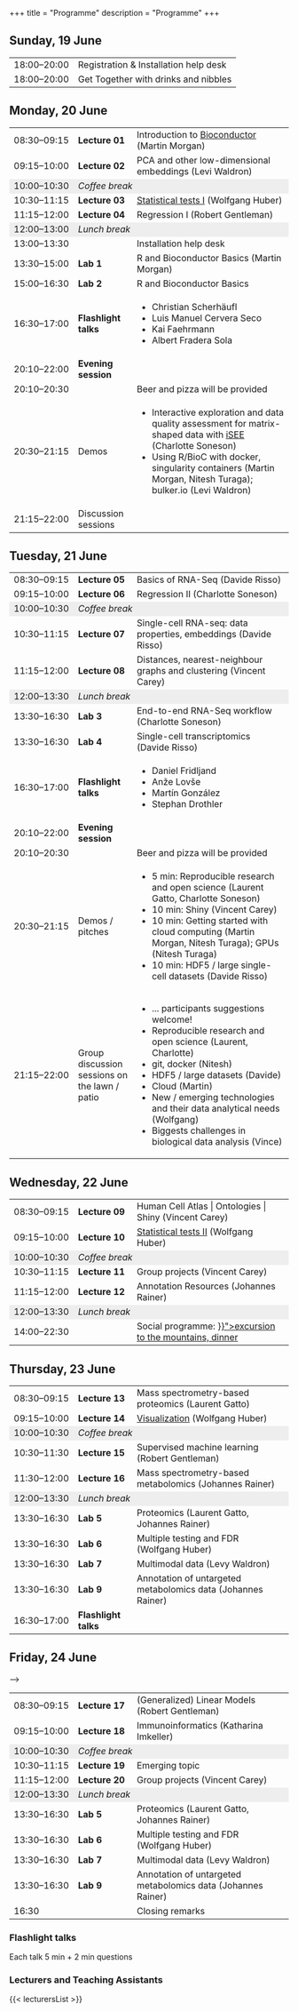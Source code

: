 +++
title = "Programme"
description = "Programme"
+++

<div class="row">
<div class="col-sm-offset-1 col-sm-10">
				
## Sunday, 19 June

<table class="programme">
	<tbody>
		<tr>
			<td width="100ex">18:00–20:00</td>
			<td>Registration &amp; Installation help desk</td>
		</tr>
		<tr>
			<td>18:00–20:00</td>
			<td>Get Together with drinks and nibbles</td>
		</tr>
	</tbody>
</table>

## Monday, 20 June

<table class="programme" width="850px">
	<tbody>
		<tr>
			<td width="100ex">08:30–09:15</td>
			<td width="90ex"><strong>Lecture 01</strong></td>
			<td>Introduction to <a href="https://www.bioconductor.org">Bioconductor</a> (Martin Morgan)</td>
		</tr>
		<tr>
			<td>09:15–10:00</td>
			<td><strong>Lecture 02</strong></td>
			<td>PCA and other low-dimensional embeddings (Levi Waldron)</td>
		</tr>
		<tr bgcolor="#eeeeee">
			<td>10:00–10:30</td>
			<td colspan="2"><em>Coffee break</em></td>
		</tr>
		<tr>
			<td>10:30–11:15</td>
			<td><strong>Lecture 03</strong></td>
			<td><a href="https://www.huber.embl.de/msmb/Chap-Testing.html">Statistical tests I</a> (Wolfgang Huber)</td>
		</tr>
		<tr>
			<td>11:15–12:00</td>
			<td><strong>Lecture 04</strong></td>
			<td>Regression I (Robert Gentleman)</td>
		</tr>
		<tr bgcolor="#eeeeee">
			<td>12:00–13:00</td>
			<td colspan="2"><em>Lunch break</em></td>
		</tr>
		<tr>
			<td>13:00–13:30</td>
			<td>&nbsp;</td>
			<td>Installation help desk</td>
		</tr>
		<tr>
			<td>13:30–15:00</td>
			<td><strong>Lab 1</strong></td>
			<td>R and Bioconductor Basics (Martin Morgan)</td>
		</tr>
		<tr>
			<td>15:00–16:30</td>
			<td><strong>Lab 2</strong></td>
			<td>R and Bioconductor Basics</td>
		</tr>
		<tr>
			<td>16:30–17:00</td>
			<td><strong>Flashlight talks</strong></td>
			<td>
				<ul>
					<li>Christian Scherhäufl</li>
					<li>Luis Manuel Cervera Seco</li>
					<li>Kai Faehrmann</li>
					<li>Albert Fradera Sola</li>
				</ul>
			</td>
		</tr>
		<tr>
			<td>20:10–22:00</td>
			<td><strong>Evening session</strong></td>
			<td>&nbsp;</td>
		</tr>
		<tr>
			<td>20:10–20:30</td>
			<td>&nbsp;</td>
			<td>Beer and pizza will be provided</td>
		</tr>
		<tr>
			<td>20:30–21:15</td>
			<td>Demos</td>
			<td><ul><li>Interactive exploration and data quality assessment for matrix-shaped data with <a href="https://doi.org/doi:10.18129/B9.bioc.iSEE">iSEE</a> (Charlotte Soneson)
			        <li>Using R/BioC with docker, singularity containers (Martin Morgan, Nitesh Turaga); bulker.io (Levi Waldron)
			</ul></td>
		</tr>
		<tr>
			<td>21:15–22:00</td>
			<td>Discussion sessions</td>
			<td><ul>
			</ul></td>
		</tr>
	</tbody>
</table>

## Tuesday, 21 June

<table class="programme" width="850px">
	<tbody>
		<tr>
			<td width="100ex">08:30–09:15</td>
			<td width="90ex"><strong>Lecture 05</strong></td>
			<td>Basics of RNA-Seq (Davide Risso)</td>
		</tr>
		<tr>
			<td>09:15–10:00</td>
			<td><strong>Lecture 06</strong></td>
			<td>Regression II (Charlotte Soneson)</td>
		</tr>
		<tr bgcolor="#eeeeee">
			<td>10:00–10:30</td>
			<td colspan="2"><em>Coffee break</em></td>
		</tr>
		<tr>
			<td>10:30–11:15</td>
			<td><strong>Lecture 07</strong></td>
			<td>Single-cell RNA-seq: data properties, embeddings (Davide Risso)</td>
		</tr>
		<tr>
			<td>11:15–12:00</td>
			<td><strong>Lecture 08</strong></td>
			<td>Distances, nearest-neighbour graphs and clustering (Vincent Carey)</td>
		</tr>
		<tr bgcolor="#eeeeee">
			<td>12:00–13:30</td>
			<td colspan="2"><em>Lunch break</em></td>
		</tr>
		<tr>
			<td>13:30–16:30</td>
			<td><strong>Lab 3</strong></td>
			<td>End-to-end RNA-Seq workflow (Charlotte Soneson)</td>
		</tr>
		<tr>
			<td>13:30–16:30</td>
			<td><strong>Lab 4</strong></td>
			<td>Single-cell transcriptomics (Davide Risso)</td>
		</tr>
		<tr>
			<td>16:30–17:00</td>
			<td><strong>Flashlight talks</strong></td>
			<td>
				<ul>
					<li>Daniel Fridljand</li>
					<li>Anže Lovše</li>
					<li>Martín González</li>
					<li>Stephan Drothler</li>
				</ul>
			</td>
		</tr>
		<tr>
			<td>20:10–22:00</td>
			<td><strong>Evening session</strong></td>
			<td>&nbsp;</td>
		</tr>
		<tr>
			<td>20:10–20:30</td>
			<td>&nbsp;</td>
			<td>Beer and pizza will be provided</td>
		</tr>
		<tr>
			<td>20:30–21:15</td>
			<td>Demos / pitches</td>
			<td>
			<ul><li>5 min:  Reproducible research and open science (Laurent Gatto, Charlotte Soneson)
			    <li>10 min: Shiny (Vincent Carey) 
                <li>10 min: Getting started with cloud computing (Martin Morgan, Nitesh Turaga); GPUs (Nitesh Turaga)
                <li>10 min: HDF5 / large single-cell datasets (Davide Risso) 
				</ul>
			</td>
		</tr>
		<tr>
			<td>21:15–22:00</td>
			<td>Group discussion sessions on the lawn / patio</td>
			<td><ul>
			<li>... participants suggestions welcome!
			<li>Reproducible research and open science (Laurent, Charlotte) 
			<li>git, docker (Nitesh)
			<li>HDF5 / large datasets (Davide)
			<li>Cloud (Martin)
			<li>New / emerging technologies and their data analytical needs (Wolfgang)
			<li>Biggests challenges in biological data analysis (Vince)
			</ul></td>
		</tr>
	</tbody>
</table>

## Wednesday, 22 June

<table class="programme">
	<tbody>
		<tr>
			<td width="100ex">08:30–09:15</td>
			<td width="90ex"><strong>Lecture 09</strong></td>
			<td>Human Cell Atlas | Ontologies | Shiny (Vincent Carey)</td>
		</tr>
		<tr>
			<td>09:15–10:00</td>
			<td><strong>Lecture 10</strong></td>
			<td><a href="https://www.huber.embl.de/msmb/Chap-Testing.html">Statistical tests II</a> (Wolfgang Huber)</td>
		</tr>
		<tr bgcolor="#eeeeee">
			<td>10:00–10:30</td>
			<td colspan="2"><em>Coffee break</em></td>
		</tr>
		<tr>
			<td>10:30–11:15</td>
			<td><strong>Lecture 11</strong></td>
			<td>Group projects (Vincent Carey)</td>
			<!-- <td>Ranges</td> -->
		</tr>
		<tr>
			<td>11:15–12:00</td>
			<td><strong>Lecture 12</strong></td>
			<td>Annotation Resources (Johannes Rainer)</td>
		</tr>
		<tr bgcolor="#eeeeee">
			<td>12:00–13:30</td>
			<td colspan="2"><em>Lunch break</em></td>
		</tr>
		<tr>
			<td>14:00–22:30</td>
			<td>&nbsp;</td>
			<td>Social programme: <a href="{{< relref "about.md#social" >}}">excursion to the mountains, dinner</a></td>
		</tr>
	</tbody>
</table>

## Thursday, 23 June

<table class="programme">
	<tbody>
		<tr>
			<td width="100ex">08:30–09:15</td>
			<td width="90ex"><strong>Lecture 13</strong></td>
			<td>Mass spectrometry-based proteomics (Laurent Gatto)</td>
		</tr>
		<tr>
			<td>09:15–10:00</td>
			<td><strong>Lecture 14</strong></td>
			<td><a href="https://www.huber.embl.de/msmb/Chap-Graphics.html">Visualization</a> (Wolfgang Huber)</td>
		</tr>
		<tr bgcolor="#eeeeee">
			<td>10:00–10:30</td>
			<td colspan="2"><em>Coffee break</em></td>
		</tr>
		<tr>
			<td>10:30–11:30</td>
			<td><strong>Lecture 15</strong></td>
			<td>Supervised machine learning (Robert Gentleman)</td>
		</tr>
		<tr>
			<td>11:30–12:00</td>
			<td><strong>Lecture 16</strong></td>
			<td>Mass spectrometry-based metabolomics (Johannes Rainer)</td>
		</tr>
		<tr bgcolor="#eeeeee">
			<td>12:00–13:30</td>
			<td colspan="2"><em>Lunch break</em></td>
		</tr>
		<tr>
			<td>13:30–16:30</td>
			<td><strong>Lab 5</strong></td>
			<td>Proteomics (Laurent Gatto, Johannes Rainer)</td>
		</tr>
		<tr>
			<td>13:30–16:30</td>
			<td><strong>Lab 6</strong></td>
			<td>Multiple testing and FDR (Wolfgang Huber)</td>
		</tr>
		<tr>
			<td>13:30–16:30</td>
			<td><strong>Lab 7</strong></td>
			<td>Multimodal data (Levy Waldron)</td>
		</tr>
		<!-- <tr>
			<td>13:30–16:30</td>
			<td><strong>Lab 8</strong></td>
			<td>Microbiome data (Levy Waldron)</td>
		</tr> -->
		<tr>
			<td>13:30–16:30</td>
			<td><strong>Lab 9</strong></td>
			<td>Annotation of untargeted metabolomics data (Johannes Rainer)</td>
		</tr>
		<tr>
			<td>16:30–17:00</td>
			<td><strong>Flashlight talks</strong></td>
			<td>
				<ul>
				</ul>
			</td>
		</tr>
	</tbody>
</table>

## Friday, 24 June

<table class="programme">
	<tbody>
		<tr>
			<td width="100ex">08:30–09:15</td>
			<td width="90ex"><strong>Lecture 17</strong></td>
			<td>(Generalized) Linear Models (Robert Gentleman)</td> -->
		</tr>
		<tr>
			<td>09:15–10:00</td>
			<td><strong>Lecture 18</strong></td>
			<td>Immunoinformatics (Katharina Imkeller)</td>
		</tr>
		<tr bgcolor="#eeeeee">
			<td>10:00–10:30</td>
			<td colspan="2"><em>Coffee break</em></td>
		</tr>
		<tr>
			<td>10:30–11:15</td>
			<td><strong>Lecture 19</strong></td>
			<td>Emerging topic</td>
		</tr>
		<tr>
			<td>11:15–12:00</td>
			<td><strong>Lecture 20</strong></td>
			<td>Group projects (Vincent Carey)</td>
			<!-- <td>Emerging topic</td> -->
		</tr>
		<tr bgcolor="#eeeeee">
			<td>12:00–13:30</td>
			<td colspan="2"><em>Lunch break</em></td>
		</tr>
		<tr>
			<td>13:30–16:30</td>
			<td><strong>Lab 5</strong></td>
			<td>Proteomics (Laurent Gatto, Johannes Rainer)</td>
		</tr>
		<tr>
			<td>13:30–16:30</td>
			<td><strong>Lab 6</strong></td>
			<td>Multiple testing and FDR (Wolfgang Huber)</td>
		</tr>
		<tr>
			<td>13:30–16:30</td>
			<td><strong>Lab 7</strong></td>
			<td>Multimodal data (Levy Waldron)</td>
		</tr>
		<!-- <tr>
			<td>13:30–16:30</td>
			<td><strong>Lab 8</strong></td>
			<td>Microbiome data (Levy Waldron)</td>
		</tr> -->
		<tr>
			<td>13:30–16:30</td>
			<td><strong>Lab 9</strong></td>
			<td>Annotation of untargeted metabolomics data (Johannes Rainer)</td>
		</tr>
		<tr>
			<td>16:30</td>
			<td>&nbsp;</td>
			<td>Closing remarks</td>
		</tr>
	</tbody>
</table>

### Flashlight talks

Each talk 5 min + 2 min questions

### Lecturers and Teaching Assistants

{{< lecturersList >}}

</div>
</div>
